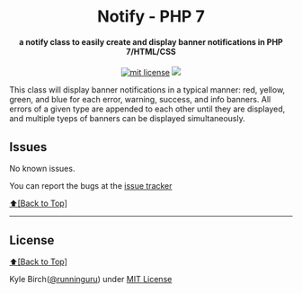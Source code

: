 <h1 align="center" id="urls">Notify - PHP 7</h1>
<h4 align="center">a notify class to easily create and display banner notifications in PHP 7/HTML/CSS</h4>

<p align="center">
<a href="http://amarlearning.mit-license.org/"><img src="https://img.shields.io/pypi/l/pyzipcode-cli.svg" alt="mit license"></a>
<img src="http://kylebirch.info/images/build_passing.png">
</p>

This class will display banner notifications in a typical manner: red, yellow, green, and blue for each error, warning, success, and info banners. All errors of a given type are appended to each other until they are displayed, and multiple tyeps of banners can be displayed simultaneously.

## Issues
No known issues.

You can report the bugs at the [issue tracker](https://github.com/runninguru/Banner-Notifications-PHP-7)

[:arrow_up:\[Back to Top\]](https://github.com/runninguru/Banner-Notifications-PHP-7)



***

## License
[:arrow_up:\[Back to Top\]](https://github.com/runninguru/Banner-Notifications-PHP-7)

Kyle Birch([@runninguru](http://github.com/runninguru)) under [MIT License](https://choosealicense.com/licenses/mit/) 
